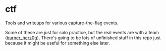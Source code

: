 # ctf
Tools and writeups for various capture-the-flag events.

Some of these are just for solo practice, but the real events are with a team ([burner_herz0g](https://ctftime.org/team/63292)). There's going to be lots of unfinished stuff in this repo just because it might be useful for something else later.
